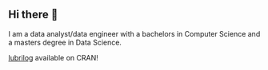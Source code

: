 ## Hi there 👋

I am a data analyst/data engineer with a bachelors in Computer Science and a masters degree in Data Science.

[lubrilog](https://github.com/arrismo/lubrilog) available on CRAN!


